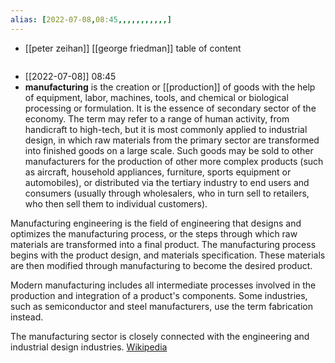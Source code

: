 ```yaml
---
alias: [2022-07-08,08:45,,,,,,,,,,,]
---
```

- [[peter zeihan]] [[george friedman]]
table of content
```toc
```

- [[2022-07-08]] 08:45
- **manufacturing** is the creation or [[production]] of goods with the help of equipment, labor, machines, tools, and chemical or biological processing or formulation. It is the essence of secondary sector of the economy. The term may refer to a range of human activity, from handicraft to high-tech, but it is most commonly applied to industrial design, in which raw materials from the primary sector are transformed into finished goods on a large scale. Such goods may be sold to other manufacturers for the production of other more complex products (such as aircraft, household appliances, furniture, sports equipment or automobiles), or distributed via the tertiary industry to end users and consumers (usually through wholesalers, who in turn sell to retailers, who then sell them to individual customers).

Manufacturing engineering is the field of engineering that designs and optimizes the manufacturing process, or the steps through which raw materials are transformed into a final product. The manufacturing process begins with the product design, and materials specification. These materials are then modified through manufacturing to become the desired product.

Modern manufacturing includes all intermediate processes involved in the production and integration of a product's components. Some industries, such as semiconductor and steel manufacturers, use the term fabrication instead.

The manufacturing sector is closely connected with the engineering and industrial design industries.
[Wikipedia](https://en.wikipedia.org/wiki/Manufacturing)